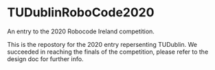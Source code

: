 # TUDublinRoboCode2020
An entry to the 2020 Robocode Ireland competition. 

This is the repostory for the 2020 entry repersenting TUDublin. We succeeded in reaching the finals of the competition, please refer to the design doc for further info.
